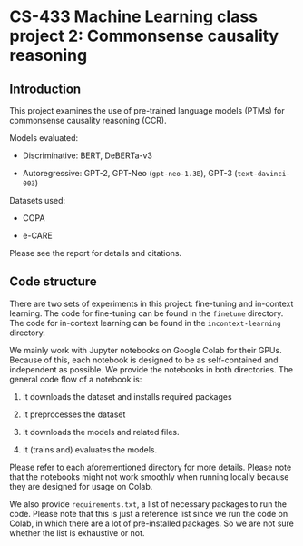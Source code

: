 # CS-433 Machine Learning class project 2: Commonsense causality reasoning

## Introduction

This project examines the use of pre-trained language models (PTMs) for commonsense causality reasoning (CCR).

Models evaluated:

* Discriminative: BERT, DeBERTa-v3

* Autoregressive: GPT-2, GPT-Neo (`gpt-neo-1.3B`), GPT-3 (`text-davinci-003`)

Datasets used:

* COPA

* e-CARE

Please see the report for details and citations.

## Code structure

There are two sets of experiments in this project: fine-tuning and in-context learning.
The code for fine-tuning can be found in the `finetune` directory.
The code for in-context learning can be found in the `incontext-learning` directory.

We mainly work with Jupyter notebooks on Google Colab for their GPUs.
Because of this, each notebook is designed to be as self-contained and independent as possible.
We provide the notebooks in both directories.
The general code flow of a notebook is:

1. It downloads the dataset and installs required packages

2. It preprocesses the dataset

3. It downloads the models and related files.

4. It (trains and) evaluates the models.

Please refer to each aforementioned directory for more details.
Please note that the notebooks might not work smoothly when running locally because they are designed for usage on Colab.

We also provide `requirements.txt`, a list of necessary packages to run the code.
Please note that this is just a reference list since we run the code on Colab, in which there are a lot of pre-installed packages.
So we are not sure whether the list is exhaustive or not.